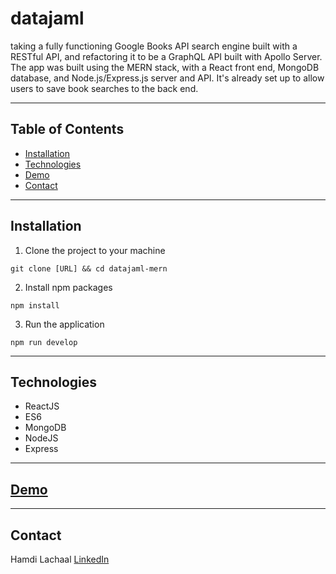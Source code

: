 # datajaml
taking a fully functioning Google Books API search engine built with a RESTful API, and refactoring it to be a GraphQL API built with Apollo Server. The app was built using the MERN stack, with a React front end, MongoDB database, and Node.js/Express.js server and API. It's already set up to allow users to save book searches to the back end.
<hr />

## Table of Contents
* [Installation](#installation)
* [Technologies](#technologies)
* [Demo](#demo)
* [Contact](#contact)
<hr />

## Installation
1. Clone the project to your machine 
```
git clone [URL] && cd datajaml-mern
```
2. Install npm packages
```
npm install
```
3. Run the application
```
npm run develop
```
<hr />

## Technologies
- ReactJS
- ES6
- MongoDB
- NodeJS
- Express
<hr />

## [Demo](#)

<hr />

## Contact
Hamdi Lachaal [LinkedIn](https://www.linkedin.com/in/hlachaal/)